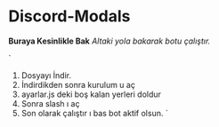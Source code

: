 # Discord-Modals

**Buraya Kesinlikle Bak**
*Altaki yola bakarak botu çalıştır.*

`
1) Dosyayı İndir.
2) İndirdikden sonra kurulum u aç
3) ayarlar.js deki boş kalan yerleri doldur
4) Sonra slash ı aç
5) Son olarak çalıştır ı bas bot aktif olsun. 
`
